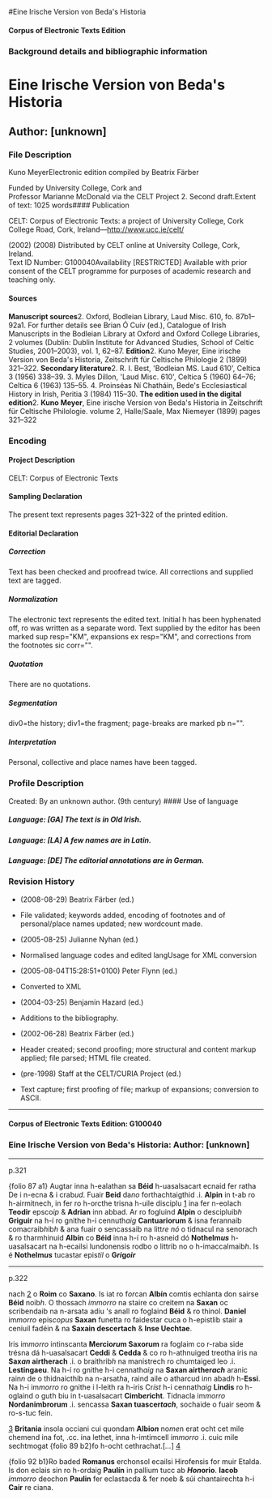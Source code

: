 

#Eine Irische Version von Beda's Historia


<!-- // 
 function footNote(link) {
 openpopup = window.open(link,"openpopup","width=512,height=128,left=256,top=256,resizable=no,scrollbars=1,menubar=1,statusbar=0,toolbar=0");
}
// -->



#### Corpus of Electronic Texts Edition


### Background details and bibliographic information


Eine Irische Version von Beda's Historia
========================================


Author: [unknown]
-----------------


### File Description

Kuno MeyerElectronic edition compiled by Beatrix Färber

Funded by University College, Cork and  
Professor Marianne McDonald via the CELT Project 2. Second draft.Extent of text: 1025 words#### Publication


CELT: Corpus of Electronic Texts: a project of University College, Cork  
College Road, Cork, Ireland—http://www.ucc.ie/celt/

 (2002) (2008) Distributed by CELT online at University College, Cork, Ireland.  
Text ID Number: G100040Availability [RESTRICTED] 
Available with prior consent of the CELT programme for purposes of academic research and teaching only.


#### Sources


**Manuscript sources**2. Oxford, Bodleian Library, Laud Misc. 610, fo. 87b1–92a1. For further details see Brian Ó Cuív (ed.), Catalogue of Irish Manuscripts in the Bodleian Library at Oxford and Oxford College Libraries, 2 volumes (Dublin: Dublin Institute for Advanced Studies, School of Celtic Studies, 2001–2003), vol. 1, 62–87.
**Edition**2. Kuno Meyer, Eine irische Version von Beda's Historia, Zeitschrift für Celtische Philologie 2 (1899) 321–322.
**Secondary literature**2. R. I. Best, 'Bodleian MS. Laud 610', Celtica 3 (1956) 338–39.
3. Myles Dillon, 'Laud Misc. 610', Celtica 5 (1960) 64–76; Celtica 6 (1963) 135–55.
4. Proinséas Ní Chatháin, Bede's Ecclesiastical History in Irish, Peritia 3 (1984) 115–30.
**The edition used in the digital edition**2. **Kuno Meyer**, Eine irische Version von Beda's Historia in Zeitschrift für Celtische Philologie. volume 2, Halle/Saale, Max Niemeyer (1899) pages 321–322

### Encoding


#### Project Description


CELT: Corpus of Electronic Texts


#### Sampling Declaration


The present text represents pages 321–322 of the printed edition.


#### Editorial Declaration


##### Correction


Text has been checked and proofread twice. All corrections and supplied text are tagged.


##### Normalization


The electronic text represents the edited text. Initial h has been hyphenated off, ro was written as a separate word. Text supplied by the editor has been marked sup resp="KM", expansions ex resp="KM", and corrections from the footnotes sic corr="".


##### Quotation


There are no quotations.


##### Segmentation


div0=the history; div1=the fragment; page-breaks are marked pb n="".


##### Interpretation


Personal, collective and place names have been tagged.


### Profile Description


Created: By an unknown author.
 (9th century) #### Use of language


##### Language: [GA] The text is in Old Irish.


##### Language: [LA] A few names are in Latin.


##### Language: [DE] The editorial annotations are in German.


### Revision History


* (2008-08-29) Beatrix Färber (ed.)

* File validated; keywords added, encoding of footnotes and of personal/place names updated; new wordcount made.
* (2005-08-25) Julianne Nyhan (ed.)

* Normalised language codes and edited langUsage for XML conversion
* (2005-08-04T15:28:51+0100) Peter Flynn (ed.)

* Converted to XML
* (2004-03-25) Benjamin Hazard (ed.)

* Additions to the bibliography.
* (2002-06-28) Beatrix Färber (ed.)

* Header created; second proofing; more structural and content markup applied; file parsed; HTML file created.
* (pre-1998) Staff at the CELT/CURIA Project (ed.)

* Text capture; first proofing of file; markup of expansions; conversion to ASCII.




---


#### Corpus of Electronic Texts Edition: G100040


### Eine Irische Version von Beda's Historia: Author: [unknown]




---

p.321


{folio 87 a1}
Augtar inna h-ealathan sa **Béid** h-uasalsacart
ecnaid fer ratha De i n-ecna & i crab*ud*. Fuair **Beid** da*no* forthachtaigthid .i. **Alpin** in t-ab ro h-airmitnech, in fer ro h-orcthe trisna h-uile disciplu [1](javascript:footNote('G100040/note001.html')) ina fer n-eolach **Teodir** epsco*ip* & **Adrian** inn abbad. Ar ro fogluind **Alpin** o descipluib*h* **Griguir** na h-í ro gnithe h-i cennuth*aig* **Cantuariorum** & isna ferannaib comacraib*h*ib*h* & ana fuair o sencassaib na litt*re* *nó* o tidnacul na senorach & ro tharmhinuid **Albín** co **Béid** inna h-í ro h-asneid dó **Nothelm*us*** h-uasalsacart na h-ecailsi lundonensis rodbo o littrib no o h-imaccalmaib*h*. Is é **Nothelm*us*** tucastar epis*til* o **G*ri*g*oir***


---

p.322




nach [2](javascript:footNote('G100040/note002.html')) o **Roim** co **Saxano**. Is iat ro f*or*can **Albín** comtis echlanta don sairse **Béid** noib*h*. O thossach *immorro* na staire co creitem na **Saxan** oc scribendaib na n-arsata adiu 's anall ro foglaind **Béid** & ro thinol. **Daniel** im*morro* epis*copus* **Saxan** funetta ro faidestar cuca o h-epistlib stair a ceniuil fadéin &
na **Saxain descertach** & **Inse Uechtae**.


Iris im*morro* intinscanta **Mercio*ru*m Saxorum** ra foglaim co r-raba side trésna dá h-uasalsacart **Ceddi** & **Cedda** & co ro h-athnuiged treotha iris na **Sax*an* airtherach** .i. o braithrib*h* na manistrech ro chumtaiged leo .i. **Lestingaeu**. Na h-í ro gnithe h-i cennath*aig* na **Saxan airther*ach*** aranic rain*n* de o thidnaicthib na n-arsat*h*a, raind aile o atharcud i*n*n abad*h* h-**Essi**. Na h-i im*morro* ro gnithe i l-leith ra h-iris Cr*íst* h-i cennath*aig* **Lindis** ro h-oglaind o guth biu in t-uasalsacart **Cimb*er*icht**. Tidnacla im*morro* **Nordanimbrorum** .i. sencassa **Saxan tuascer*tach***, sochaide o fuair seom & ro-s-tuc fein.


[3](javascript:footNote('G100040/note003.html')) **Britania** insola occiani cui quondam **Albio*n***
no*me*n erat ocht cet mile chemend ina fot, .cc. ina lethet, inna
h-imtimcell im*morro* .i. cuic mile sechtmogat {folio 89 b2}fo h-ocht cethrachat.[*...*] [4](javascript:footNote('G100040/note004.html'))


{folio 92 b1}Ro baded **Romanus** erchonsol ecailsi Hirofensis for muir Etalda. Is don eclais sin ro h-ordaig **Paulín** in pallium tucc ab ***Hon*orio**. **Iacob** *immorro* deochon **Paulin** fer eclastacda & fer noeb & súi chantairechta h-i **Cair** re ciana.












